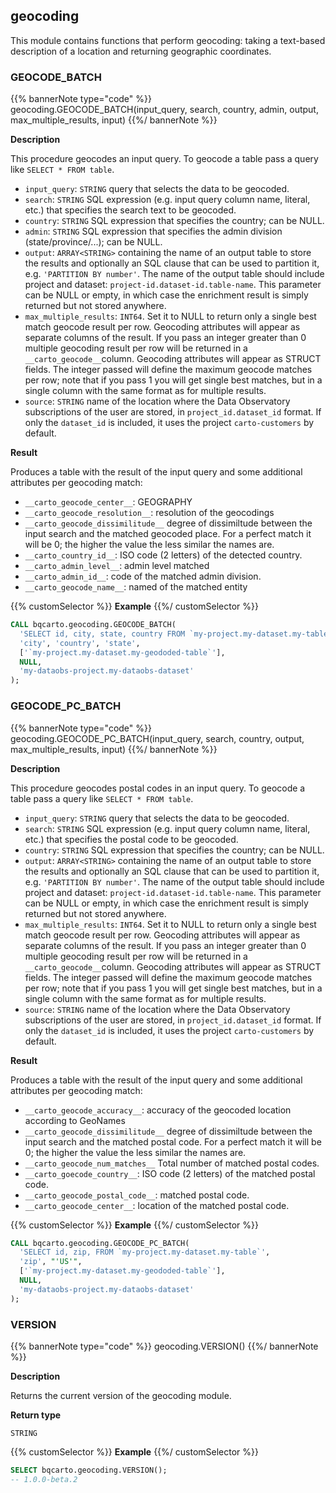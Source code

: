 ## geocoding

<div class="badges"><div class="experimental"></div><div class="advanced"></div></div>

This module contains functions that perform geocoding: taking a text-based description of a location and returning geographic coordinates.

### GEOCODE_BATCH

{{% bannerNote type="code" %}}
geocoding.GEOCODE_BATCH(input_query, search, country, admin, output, max_multiple_results, input)
{{%/ bannerNote %}}

**Description**

This procedure geocodes an input query. To geocode a table pass a query like `SELECT * FROM table`.

* `input_query`: `STRING` query that selects the data to be geocoded.
* `search`: `STRING` SQL expression (e.g. input query column name, literal, etc.) that specifies the search text to be geocoded.
* `country`: `STRING` SQL expression that specifies the country; can be NULL.
* `admin`: `STRING` SQL expression that specifies the admin division (state/province/...); can be NULL.
* `output`: `ARRAY<STRING>` containing the name of an output table to store the results and optionally an SQL clause that can be used to partition it, e.g. `'PARTITION BY number'`. The name of the output table should include project and dataset: `project-id.dataset-id.table-name`. This parameter can be NULL or empty, in which case the enrichment result is simply returned but not stored anywhere.
* `max_multiple_results`: `INT64`. Set it to NULL to return only a single best match geocode result per row. Geocoding attributes will appear as separate columns of the result. If you pass an integer greater than 0 multiple geocoding result per row will be returned in a `__carto_geocode__`column. Geocoding attributes will appear as STRUCT fields. The integer passed will define the maximum geocode matches per row;
note that if you pass 1 you will get single best matches, but in a single column with the same format as for multiple results.
* `source`: `STRING` name of the location where the Data Observatory subscriptions of the user are stored, in `project_id.dataset_id` format. If only the `dataset_id` is included, it uses the project `carto-customers` by default.

**Result**

Produces a table with the result of the input query and some additional attributes per geocoding match:

* `__carto_geocode_center__`: GEOGRAPHY
* `__carto_geocode_resolution__`: resolution of the geocodings
* `__carto_geocode_dissimilitude__` degree of dissimiltude between the input search and the matched geocoded place. For a perfect match it will be 0; the higher the value the less similar the names are.
* `__carto_country_id__`: ISO code (2 letters) of the detected country.
* `__carto_admin_level__`: admin level matched
* `__carto_admin_id__`: code of the matched admin division.
* `__carto_geocode_name__`: named of the matched entity

{{% customSelector %}}
**Example**
{{%/ customSelector %}}

```sql
CALL bqcarto.geocoding.GEOCODE_BATCH(
  'SELECT id, city, state, country FROM `my-project.my-dataset.my-table`',
  'city', 'country', 'state',
  ['`my-project.my-dataset.my-geododed-table`'],
  NULL,
  'my-dataobs-project.my-dataobs-dataset'
);
```

### GEOCODE_PC_BATCH

{{% bannerNote type="code" %}}
geocoding.GEOCODE_PC_BATCH(input_query, search, country, output, max_multiple_results, input)
{{%/ bannerNote %}}

**Description**

This procedure geocodes postal codes in an input query. To geocode a table pass a query like `SELECT * FROM table`.

* `input_query`: `STRING` query that selects the data to be geocoded.
* `search`: `STRING` SQL expression (e.g. input query column name, literal, etc.) that specifies the postal code to be geocoded.
* `country`: `STRING` SQL expression that specifies the country; can be NULL.
* `output`: `ARRAY<STRING>` containing the name of an output table to store the results and optionally an SQL clause that can be used to partition it, e.g. `'PARTITION BY number'`. The name of the output table should include project and dataset: `project-id.dataset-id.table-name`. This parameter can be NULL or empty, in which case the enrichment result is simply returned but not stored anywhere.
* `max_multiple_results`: `INT64`. Set it to NULL to return only a single best match geocode result per row. Geocoding attributes will appear as separate columns of the result. If you pass an integer greater than 0 multiple geocoding result per row will be returned in a `__carto_geocode__`column. Geocoding attributes will appear as STRUCT fields. The integer passed will define the maximum geocode matches per row;
note that if you pass 1 you will get single best matches, but in a single column with the same format as for multiple results.
* `source`: `STRING` name of the location where the Data Observatory subscriptions of the user are stored, in `project_id.dataset_id` format. If only the `dataset_id` is included, it uses the project `carto-customers` by default.

**Result**

Produces a table with the result of the input query and some additional attributes per geocoding match:

* `__carto_geocode_accuracy__`: accuracy of the geocoded location according to GeoNames
* `__carto_geocode_dissimilitude__` degree of dissimiltude between the input search and the matched postal code. For a perfect match it will be 0; the higher the value the less similar the names are.
* `__carto_geocode_num_matches__` Total number of matched postal codes.
* `__carto_goecode_country__`: ISO code (2 letters) of the matched postal code.
* `__carto_geocode_postal_code__`: matched  postal code.
* `__carto_geocode_center__`: location of the matched postal code.

{{% customSelector %}}
**Example**
{{%/ customSelector %}}

```sql
CALL bqcarto.geocoding.GEOCODE_PC_BATCH(
  'SELECT id, zip, FROM `my-project.my-dataset.my-table`',
  'zip', "'US'",
  ['`my-project.my-dataset.my-geododed-table`'],
  NULL,
  'my-dataobs-project.my-dataobs-dataset'
);
```


### VERSION

{{% bannerNote type="code" %}}
geocoding.VERSION()
{{%/ bannerNote %}}

**Description**

Returns the current version of the geocoding module.

**Return type**

`STRING`

{{% customSelector %}}
**Example**
{{%/ customSelector %}}

```sql
SELECT bqcarto.geocoding.VERSION();
-- 1.0.0-beta.2
```